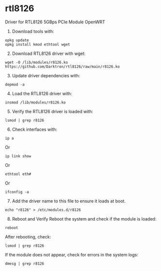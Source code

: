 # rtl8126
Driver for RTL8126 5GBps PCIe Module OpenWRT

1. Download tools with:
```
opkg update
opkg install kmod ethtool wget
```

2. Download RTL8126 driver with wget:
```
wget -O /lib/modules/r8126.ko https://github.com/Darktron/rtl8126/raw/main/r8126.ko
```

3. Update driver dependencies with:
```
depmod -a
```

4. Load the RTL8126 driver with:
```
insmod /lib/modules/r8126.ko
```

5. Verify the RTL8126 driver is loaded with:
```
lsmod | grep r8126
```

6. Check interfaces with:
```
ip a
```
Or
```
ip link show
```
Or
```
ethtool eth#
```
Or
```
ifconfig -a
```

7. Add the driver name to this file to ensure it loads at boot.
```
echo "r8126" > /etc/modules.d/r8126
```

8. Reboot and Verify
Reboot the system and check if the module is loaded:
```
reboot
```

After rebooting, check:
```
lsmod | grep r8126
```

If the module does not appear, check for errors in the system logs:
```
dmesg | grep r8126
```
